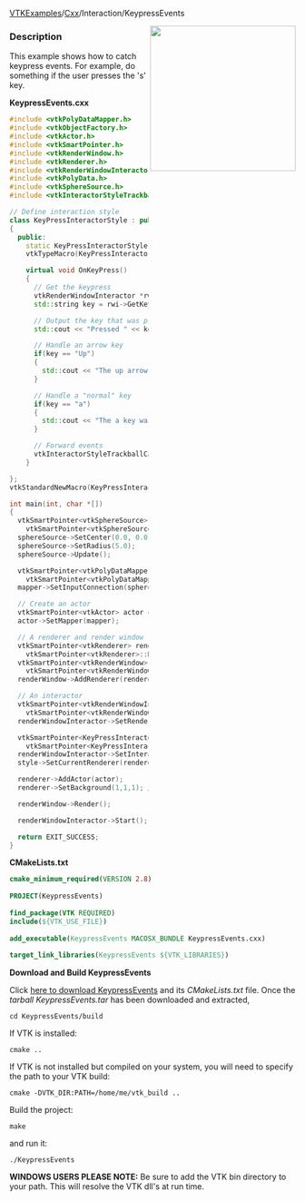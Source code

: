 [VTKExamples](/index/)/[Cxx](/Cxx)/Interaction/KeypressEvents

<img align="right" src="https://github.com/lorensen/VTKExamples/blob/gh-pages/Testing/Baseline/Interaction/TestKeypressEvents.png?raw=true" width="256" />

### Description
This example shows how to catch keypress events. For example, do something if the user presses the 's' key.

**KeypressEvents.cxx**
```c++
#include <vtkPolyDataMapper.h>
#include <vtkObjectFactory.h>
#include <vtkActor.h>
#include <vtkSmartPointer.h>
#include <vtkRenderWindow.h>
#include <vtkRenderer.h>
#include <vtkRenderWindowInteractor.h>
#include <vtkPolyData.h>
#include <vtkSphereSource.h>
#include <vtkInteractorStyleTrackballCamera.h>

// Define interaction style
class KeyPressInteractorStyle : public vtkInteractorStyleTrackballCamera
{
  public:
    static KeyPressInteractorStyle* New();
    vtkTypeMacro(KeyPressInteractorStyle, vtkInteractorStyleTrackballCamera);

    virtual void OnKeyPress()
    {
      // Get the keypress
      vtkRenderWindowInteractor *rwi = this->Interactor;
      std::string key = rwi->GetKeySym();

      // Output the key that was pressed
      std::cout << "Pressed " << key << std::endl;

      // Handle an arrow key
      if(key == "Up")
      {
        std::cout << "The up arrow was pressed." << std::endl;
      }

      // Handle a "normal" key
      if(key == "a")
      {
        std::cout << "The a key was pressed." << std::endl;
      }

      // Forward events
      vtkInteractorStyleTrackballCamera::OnKeyPress();
    }

};
vtkStandardNewMacro(KeyPressInteractorStyle);

int main(int, char *[])
{
  vtkSmartPointer<vtkSphereSource> sphereSource =
    vtkSmartPointer<vtkSphereSource>::New();
  sphereSource->SetCenter(0.0, 0.0, 0.0);
  sphereSource->SetRadius(5.0);
  sphereSource->Update();

  vtkSmartPointer<vtkPolyDataMapper> mapper =
    vtkSmartPointer<vtkPolyDataMapper>::New();
  mapper->SetInputConnection(sphereSource->GetOutputPort());

  // Create an actor
  vtkSmartPointer<vtkActor> actor = vtkSmartPointer<vtkActor>::New();
  actor->SetMapper(mapper);

  // A renderer and render window
  vtkSmartPointer<vtkRenderer> renderer =
    vtkSmartPointer<vtkRenderer>::New();
  vtkSmartPointer<vtkRenderWindow> renderWindow =
    vtkSmartPointer<vtkRenderWindow>::New();
  renderWindow->AddRenderer(renderer);

  // An interactor
  vtkSmartPointer<vtkRenderWindowInteractor> renderWindowInteractor =
    vtkSmartPointer<vtkRenderWindowInteractor>::New();
  renderWindowInteractor->SetRenderWindow(renderWindow);

  vtkSmartPointer<KeyPressInteractorStyle> style =
    vtkSmartPointer<KeyPressInteractorStyle>::New();
  renderWindowInteractor->SetInteractorStyle(style);
  style->SetCurrentRenderer(renderer);

  renderer->AddActor(actor);
  renderer->SetBackground(1,1,1); // Background color white

  renderWindow->Render();

  renderWindowInteractor->Start();

  return EXIT_SUCCESS;
}
```
**CMakeLists.txt**
```cmake
cmake_minimum_required(VERSION 2.8)
 
PROJECT(KeypressEvents)
 
find_package(VTK REQUIRED)
include(${VTK_USE_FILE})
 
add_executable(KeypressEvents MACOSX_BUNDLE KeypressEvents.cxx)
 
target_link_libraries(KeypressEvents ${VTK_LIBRARIES})
```

**Download and Build KeypressEvents**

Click [here to download KeypressEvents](https://github.com/lorensen/VTKWikiExamplesTarballs/raw/master/KeypressEvents.tar) and its *CMakeLists.txt* file.
Once the *tarball KeypressEvents.tar* has been downloaded and extracted,
```
cd KeypressEvents/build 
```
If VTK is installed:
```
cmake ..
```
If VTK is not installed but compiled on your system, you will need to specify the path to your VTK build:
```
cmake -DVTK_DIR:PATH=/home/me/vtk_build ..
```
Build the project:
```
make
```
and run it:
```
./KeypressEvents
```
**WINDOWS USERS PLEASE NOTE:** Be sure to add the VTK bin directory to your path. This will resolve the VTK dll's at run time.

